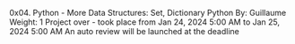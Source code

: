0x04. Python - More Data Structures: Set, Dictionary
Python
 By: Guillaume
 Weight: 1
 Project over - took place from Jan 24, 2024 5:00 AM to Jan 25, 2024 5:00 AM
 An auto review will be launched at the deadline
